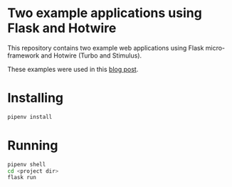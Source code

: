 # Two example applications using Flask and Hotwire

This repository contains two example web applications using Flask micro-framework and Hotwire (Turbo and Stimulus).

These examples were used in this [blog post](https://eduardovra.github.io/building-two-sample-apps-using-hotwire-and-flask/).

# Installing

```bash
pipenv install
```

# Running

```bash
pipenv shell
cd <project dir>
flask run
```

